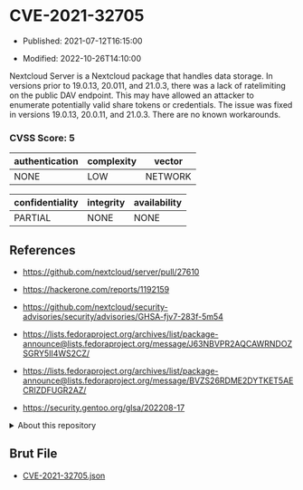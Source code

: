 # CVE-2021-32705

- Published: 2021-07-12T16:15:00

- Modified: 2022-10-26T14:10:00

Nextcloud Server is a Nextcloud package that handles data storage. In versions prior to 19.0.13, 20.011, and 21.0.3, there was a lack of ratelimiting on the public DAV endpoint. This may have allowed an attacker to enumerate potentially valid share tokens or credentials. The issue was fixed in versions 19.0.13, 20.0.11, and 21.0.3. There are no known workarounds.

### CVSS Score: **5**

| authentication | complexity | vector |
| --- | --- | --- |
| NONE | LOW | NETWORK |

| confidentiality | integrity | availability |
| --- | --- | --- |
| PARTIAL | NONE | NONE |

## References

* https://github.com/nextcloud/server/pull/27610

* https://hackerone.com/reports/1192159

* https://github.com/nextcloud/security-advisories/security/advisories/GHSA-fjv7-283f-5m54

* https://lists.fedoraproject.org/archives/list/package-announce@lists.fedoraproject.org/message/J63NBVPR2AQCAWRNDOZSGRY5II4WS2CZ/

* https://lists.fedoraproject.org/archives/list/package-announce@lists.fedoraproject.org/message/BVZS26RDME2DYTKET5AECRIZDFUGR2AZ/

* https://security.gentoo.org/glsa/202208-17

<details>
<summary>About this repository</summary> 

  This repository is part of the project [Live Hack CVE](https://github.com/Live-Hack-CVE). Main website can be found [www.live-hack.org](https://www.live-hack.org) 
  
  Made by [Sn0wAlice](https://github.com/Sn0wAlice) for the people that care about security and need to have a feed of the latest CVEs. Hope you enjoy it, don't forget to star the repo and follow me on [Twitter](https://twitter.com/Sn0wAlice) and [Github](https://github.com/Sn0wAlice). And that is my [personnal website](https://www.alice-snow.me/)

  - [Home Page](https://github.com/Live-Hack-CVE)
  - [Framework](https://github.com/Live-Hack-CVE/cve-framework)
  - [CVE database](https://github.com/Live-Hack-CVE/full_database)
  - [Changelog](https://github.com/Live-Hack-CVE/Changelog)
</details>

## Brut File

* [CVE-2021-32705.json](https://raw.githubusercontent.com/Live-Hack-CVE/full_database/main/cves/2021/CVE-2021-32705.json)

